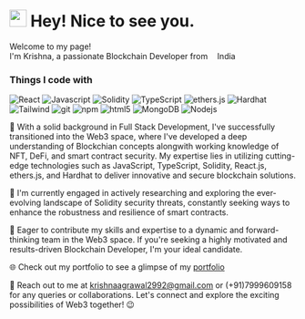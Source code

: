 <h1><img src="https://emojis.slackmojis.com/emojis/images/1531849430/4246/blob-sunglasses.gif?1531849430" width="30"/> Hey! Nice to see you.</h1>

<p>Welcome to my page! </br> I'm Krishna, a passionate Blockchain Developer from <img src="https://cdn-icons-png.flaticon.com/128/9906/9906480.png" width="13"/>India</p>
<h3>Things I code with</h3>

<p>
  <img alt="React" src="https://img.shields.io/badge/-React-45b8d8?style=flat-square&logo=react&logoColor=white" />
  <img alt="Javascript" src="https://img.shields.io/badge/-Javascript-8DD6F9?style=flat-square&logo=javascript&logoColor=white" /> 
  <img alt="Solidity" src="https://img.shields.io/badge/-Solidity-46a2f1?style=flat-square&logo=solidity&logoColor=white" />
  <img alt="TypeScript" src="https://img.shields.io/badge/-TypeScript-007ACC?style=flat-square&logo=typescript&logoColor=white" />
  <img alt="ethers.js" src="https://img.shields.io/badge/-ethers.js-2088FF?style=flat-square&logo=ethers&logoColor=white" />
  <img alt="Hardhat" src="https://img.shields.io/badge/-Hardhat-1a73e8?style=flat-square&logo=hardhat&logoColor=white" />
  <img alt="Tailwind" src="https://img.shields.io/badge/-Tailwind-CC6699?style=flat-square&logo=tailwind&logoColor=white" />
  <img alt="git" src="https://img.shields.io/badge/-Git-F05032?style=flat-square&logo=git&logoColor=white" />
  <img alt="npm" src="https://img.shields.io/badge/-NPM-CB3837?style=flat-square&logo=npm&logoColor=white" />
  <img alt="html5" src="https://img.shields.io/badge/-HTML5-E34F26?style=flat-square&logo=html5&logoColor=white" />
  <img alt="MongoDB" src="https://img.shields.io/badge/-MongoDB-13aa52?style=flat-square&logo=mongodb&logoColor=white" />
  <img alt="Nodejs" src="https://img.shields.io/badge/-Nodejs-43853d?style=flat-square&logo=Node.js&logoColor=white" />
</p>

💼 With a solid background in Full Stack Development, I've successfully transitioned into the Web3 space, where I've developed a deep understanding of Blockchian concepts alongwith working knowledge of NFT, DeFi, and smart contract security. My expertise lies in utilizing cutting-edge technologies such as JavaScript, TypeScript, Solidity, React.js, ethers.js, and Hardhat to deliver innovative and secure blockchain solutions.

🌱 I'm currently engaged in actively researching and exploring the ever-evolving landscape of Solidity security threats, constantly seeking ways to enhance the robustness and resilience of smart contracts.

🚀 Eager to contribute my skills and expertise to a dynamic and forward-thinking team in the Web3 space. If you're seeking a highly motivated and results-driven Blockchain Developer, I'm your ideal candidate.

🌐 Check out my portfolio to see a glimpse of my <a href="https://krishna2992.vercel.app/">portfolio</a>

📧 Reach out to me at krishnaagrawal2992@gmail.com or (+91)7999609158 for any queries or collaborations. Let's connect and explore the exciting possibilities of Web3 together! 😉
